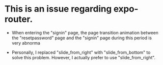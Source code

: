 # This is an issue regarding expo-router.

- When entering the "signin" page, the page transition animation between the "resetpassword" page and the "signin" page during this period is very abnorma

- Personally, I replaced "slide_from_right" with "slide_from_bottom" to solve this problem. However, I actually prefer to use "slide_from_right".
